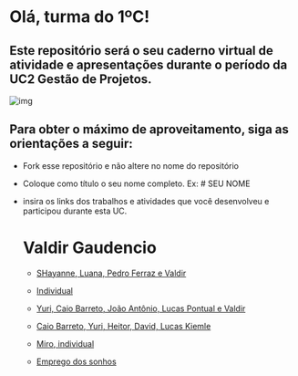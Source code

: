 # Olá, turma do 1ºC! 
## Este repositório será o seu caderno virtual de atividade e apresentações durante o período da UC2 Gestão de Projetos. 

![img](https://blog.acelerato.com/wp-content/uploads/2020/08/5-beneficios-da-gesta%CC%83o-de-projetos-para-a-sua-empresa-1200x640.png)

## Para obter o máximo de aproveitamento, siga as orientações a seguir:

- Fork esse repositório e não altere no nome do repositório
- Coloque como título o seu nome completo. Ex: # SEU NOME
- insira os links dos trabalhos e atividades que você desenvolveu e participou durante esta UC.

  # Valdir Gaudencio

  - [SHayanne, Luana, Pedro Ferraz e Valdir](https://trello.com/b/gUtHY6Ln/trabalho-maneiro)
  - [Individual](https://trello.com/b/UlwarPWA/atividadividual)
  - [Yuri, Caio Barreto, João Antônio, Lucas Pontual e Valdir](https://trello.com/b/5enRkCmQ/gerenciamento-de-entregas-para-1c)
  - [Caio Barreto, Yuri, Heitor, David, Lucas Kiemle](https://www.canva.com/design/DAGEjaXxHqU/f4kD7Ghe-EfPqTGlCe5M9g/edit?utm_content=DAGEjaXxHqU&utm_campaign=designshare&utm_medium=link2&utm_source=sharebutton)
 
  - [Miro, individual](https://miro.com/app/board/uXjVKGOdg_c=/?share_link_id=35584917114)
 
  -  [Emprego dos sonhos](https://docs.google.com/document/d/1h3e0gSJxqg84bPm6oWz4Vu6BFINIJrKtxCMlBUkR05k/edit?usp=sharing)
